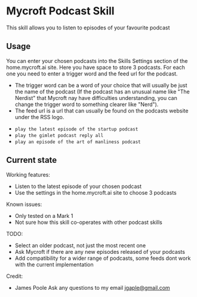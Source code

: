 # Mycroft Podcast Skill

This skill allows you to listen to episodes of your favourite podcast

## Usage
You can enter your chosen podcasts into the Skills Settings section of the home.mycroft.ai site.
Here you have space to store 3 podcasts. For each one you need to enter a trigger word and the feed
url for the podcast. 
 - The trigger word can be a word of your choice that will usually be just the name 
of the podcast (If the podcast has an unusual name like "The Nerdist" that Mycroft nay have difficulties understanding,
you can change the trigger word to something clearer like "Nerd").
 - The feed url is a url that can usually be found on the podcasts website under the RSS logo.

* `play the latest episode of the startup podcast`
* `play the gimlet podcast reply all`
* `play an episode of the art of manliness podcast`

## Current state

Working features:
 - Listen to the latest episode of your chosen podcast
 - Use the settings in the home.mycroft.ai site to choose 3 podcasts

Known issues:
 - Only tested on a Mark 1
 - Not sure how this skill co-operates with other podcast skills

TODO:
 - Select an older podcast, not just the most recent one
 - Ask Mycroft if there are any new episodes released of your podcasts
 - Add compatibility for a wider range of podcasts, some feeds dont work with the current implementation

Credit:
 - James Poole
Ask any questions to my email jgaple@gmail.com
